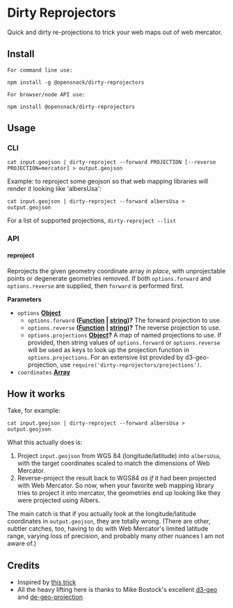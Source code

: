 # Dirty Reprojectors

Quick and dirty re-projections to trick your web maps out of web mercator.

## Install

    For command line use:

    npm install -g @opensnack/dirty-reprojectors

    For browser/node API use:

    npm install @opensnack/dirty-reprojectors

## Usage

### CLI

    cat input.geojson | dirty-reproject --forward PROJECTION [--reverse PROJECTION=mercator] > output.geojson

Example: to reproject some geojson so that web mapping libraries will render it
looking like 'albersUsa':

    cat input.geojson | dirty-reproject --forward albersUsa > output.geojson

For a list of supported projections, `dirty-reproject --list`


### API

#### reproject

Reprojects the given geometry coordinate array _in place_, with
unprojectable points or degenerate geometries removed. If both
`options.forward` and `options.reverse` are supplied, then `forward` is
performed first.

**Parameters**

-   `options` **[Object](https://developer.mozilla.org/en-US/docs/Web/JavaScript/Reference/Global_Objects/Object)** 
    -   `options.forward` **([Function](https://developer.mozilla.org/en-US/docs/Web/JavaScript/Reference/Statements/function) \| [string](https://developer.mozilla.org/en-US/docs/Web/JavaScript/Reference/Global_Objects/String))?** The forward projection to use.
    -   `options.reverse` **([Function](https://developer.mozilla.org/en-US/docs/Web/JavaScript/Reference/Statements/function) \| [string](https://developer.mozilla.org/en-US/docs/Web/JavaScript/Reference/Global_Objects/String))?** The reverse projection to use.
    -   `options.projections` **[Object](https://developer.mozilla.org/en-US/docs/Web/JavaScript/Reference/Global_Objects/Object)?** A map of named projections to use.  If provided, then string values of `options.forward` or `options.reverse` will be used as keys to look up the projection function in `options.projections`.  For an extensive list provided by d3-geo-projection, use `require('dirty-reprojectors/projections')`.
-   `coordinates` **[Array](https://developer.mozilla.org/en-US/docs/Web/JavaScript/Reference/Global_Objects/Array)** 

## How it works

Take, for example:

    cat input.geojson | dirty-reproject --forward albersUsa > output.geojson

What this actually does is:

1. Project `input.geojson` from WGS 84 (longitude/latitude) into `albersUsa`, with the target coordinates scaled to match the dimensions of Web Mercator.
2. Reverse-project the result back to WGS84 _as if_ it had been projected with Web Mercator.  So now, when your favorite web mapping library tries to project it into mercator, the geometries end up looking like they were projected using Albers.

The main catch is that if you actually look at the longitude/latitude
coordinates in `output.geojson`, they are totally wrong.  (There are other,
subtler catches, too, having to do with Web Mercator's limited latitude range,
varying loss of precision, and probably many other nuances I am not aware of.)

## Credits

 - Inspired by [this trick](https://www.mapbox.com/blog/mapping-arctic-ice-polar-projection/)
 - All the heavy lifting here is thanks to Mike Bostock's excellent [d3-geo](https://github.com/d3/d3-geo) and [de-geo-projection](https://github.com/d3/d3-geo-projection)

